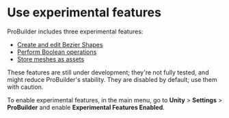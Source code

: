 # Use experimental features

ProBuilder includes three experimental features:

* [Create and edit Bezier Shapes](workflow-create-bezier.md)
* [Perform Boolean operations](boolean.md)
* [Store meshes as assets](meshes-as-assets.md)

These features are still under development; they're not fully tested, and might reduce ProBuilder's stability. They are disabled by default; use them with caution.

To enable experimental features, in the main menu, go to **Unity** > **Settings** > **ProBuilder** and enable **Experimental Features Enabled**.
